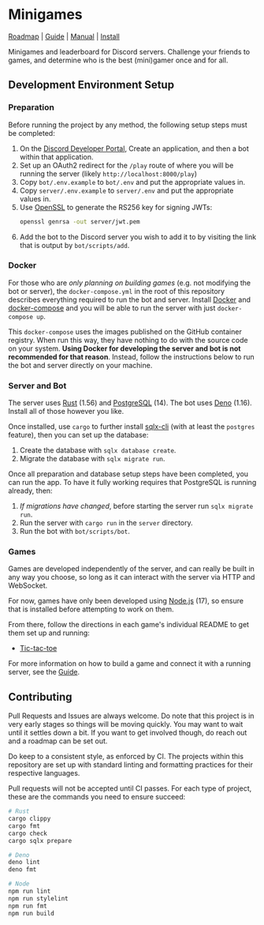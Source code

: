 # Minigames

[Roadmap][] | [Guide][] | [Manual][] | [Install][]

[Roadmap]: https://github.com/users/foxfriends/projects/2
[Guide]: ./GUIDE.md
[Manual]: ./USAGE.md
[Install]: https://party.cameldridge.com

Minigames and leaderboard for Discord servers. Challenge your friends to games, and determine who is
the best (mini)gamer once and for all.

## Development Environment Setup

### Preparation

Before running the project by any method, the following setup steps must be completed:

1.  On the [Discord Developer Portal][], Create an application, and then a bot within that application.
2.  Set up an OAuth2 redirect for the `/play` route of where you will be running the server (likely `http://localhost:8000/play`)
3.  Copy `bot/.env.example` to `bot/.env` and put the appropriate values in.
4.  Copy `server/.env.example` to `server/.env` and put the appropriate values in.
5.  Use [OpenSSL][] to generate the RS256 key for signing JWTs:
    ```sh
    openssl genrsa -out server/jwt.pem
    ```
6.  Add the bot to the Discord server you wish to add it to by visiting the link that is output by `bot/scripts/add`.

[OpenSSL]: https://www.openssl.org/
[Discord Developer Portal]: https://discord.com/developers/

### Docker

For those who are *only planning on building games* (e.g. not modifying the bot or server),
the `docker-compose.yml` in the root of this repository describes everything required to run the
bot and server. Install [Docker][] and [docker-compose][] and you will be able to run the server
with just `docker-compose up`.

[Docker]: https://www.docker.com/
[docker-compose]: https://docs.docker.com/compose/

This `docker-compose` uses the images published on the GitHub container registry. When run
this way, they have nothing to do with the source code on your system. __Using Docker for
developing the server and bot is not recommended for that reason__. Instead, follow the
instructions below to run the bot and server directly on your machine.

### Server and Bot

The server uses [Rust][] (1.56) and [PostgreSQL][] (14). The bot uses [Deno][] (1.16).
Install all of those however you like.

Once installed, use `cargo` to further install [sqlx-cli][] (with at least the `postgres` feature),
then you can set up the database:
1.  Create the database with `sqlx database create`.
2.  Migrate the database with `sqlx migrate run`.

[Node.js]: https://nodejs.org/en/
[Deno]: https://deno.land/
[Rust]: http://rust-lang.org/
[PostgreSQL]: https://www.postgresql.org/
[sqlx-cli]: https://crates.io/crates/sqlx-cli

Once all preparation and database setup steps have been completed, you can run the app. To have it
fully working requires that PostgreSQL is running already, then:
1.  *If migrations have changed*, before starting the server run `sqlx migrate run`.
2.  Run the server with `cargo run` in the `server` directory.
3.  Run the bot with `bot/scripts/bot`.

### Games

Games are developed independently of the server, and can really be built in any way you choose, so long
as it can interact with the server via HTTP and WebSocket.

For now, games have only been developed using [Node.js][] (17), so ensure that is installed before
attempting to work on them.

From there, follow the directions in each game's individual README to get them set up and running:
*   [Tic-tac-toe](./games/tictactoe/README.md)

For more information on how to build a game and connect it with a running server, see the [Guide][].

[Guide]: GUIDE.md

## Contributing

Pull Requests and Issues are always welcome. Do note that this project is in very early stages
so things will be moving quickly. You may want to wait until it settles down a bit. If you want
to get involved though, do reach out and a roadmap can be set out.

Do keep to a consistent style, as enforced by CI. The projects within this repository are set up
with standard linting and formatting practices for their respective languages.

Pull requests will not be accepted until CI passes. For each type of project, these are the commands
you need to ensure succeed:

```sh
# Rust
cargo clippy
cargo fmt
cargo check
cargo sqlx prepare

# Deno
deno lint
deno fmt

# Node
npm run lint
npm run stylelint
npm run fmt
npm run build
```
